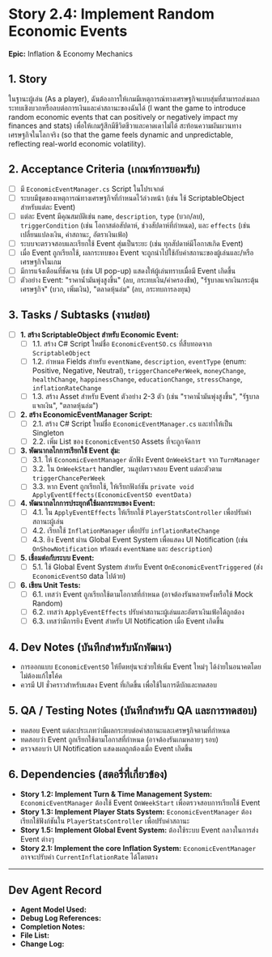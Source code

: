# Story 2.4: Implement Random Economic Events

**Epic:** Inflation & Economy Mechanics

## 1. Story
ในฐานะผู้เล่น (As a player), ฉันต้องการให้เกมมีเหตุการณ์ทางเศรษฐกิจแบบสุ่มที่สามารถส่งผลกระทบเชิงบวกหรือลบต่อการเงินและค่าสถานะของฉันได้ (I want the game to introduce random economic events that can positively or negatively impact my finances and stats) เพื่อให้เกมรู้สึกมีชีวิตชีวาและคาดเดาไม่ได้ สะท้อนความผันผวนทางเศรษฐกิจในโลกจริง (so that the game feels dynamic and unpredictable, reflecting real-world economic volatility).

## 2. Acceptance Criteria (เกณฑ์การยอมรับ)
- [ ] มี `EconomicEventManager.cs` Script ในโปรเจกต์
- [ ] ระบบมีชุดของเหตุการณ์ทางเศรษฐกิจที่กำหนดไว้ล่วงหน้า (เช่น ใช้ ScriptableObject สำหรับแต่ละ Event)
- [ ] แต่ละ Event มีคุณสมบัติเช่น `name`, `description`, `type` (บวก/ลบ), `triggerCondition` (เช่น โอกาสต่อสัปดาห์, ช่วงสัปดาห์ที่กำหนด), และ `effects` (เช่น เปลี่ยนแปลงเงิน, ค่าสถานะ, อัตราเงินเฟ้อ)
- [ ] ระบบจะตรวจสอบและเรียกใช้ Event สุ่มเป็นระยะ (เช่น ทุกสัปดาห์มีโอกาสเกิด Event)
- [ ] เมื่อ Event ถูกเรียกใช้, ผลกระทบของ Event จะถูกนำไปใช้กับค่าสถานะของผู้เล่นและ/หรือเศรษฐกิจในเกม
- [ ] มีการแจ้งเตือนที่ชัดเจน (เช่น UI pop-up) แสดงให้ผู้เล่นทราบเมื่อมี Event เกิดขึ้น
- [ ] ตัวอย่าง Event: "ราคาน้ำมันพุ่งสูงขึ้น" (ลบ, กระทบเงิน/ค่าครองชีพ), "รัฐบาลแจกเงินกระตุ้นเศรษฐกิจ" (บวก, เพิ่มเงิน), "ตลาดหุ้นล่ม" (ลบ, กระทบการลงทุน)

## 3. Tasks / Subtasks (งานย่อย)
- [ ] **1. สร้าง ScriptableObject สำหรับ Economic Event:**
  - [ ] 1.1. สร้าง C# Script ใหม่ชื่อ `EconomicEventSO.cs` ที่สืบทอดจาก `ScriptableObject`
  - [ ] 1.2. กำหนด Fields สำหรับ `eventName`, `description`, `eventType` (enum: Positive, Negative, Neutral), `triggerChancePerWeek`, `moneyChange`, `healthChange`, `happinessChange`, `educationChange`, `stressChange`, `inflationRateChange`
  - [ ] 1.3. สร้าง Asset สำหรับ Event ตัวอย่าง 2-3 ตัว (เช่น "ราคาน้ำมันพุ่งสูงขึ้น", "รัฐบาลแจกเงิน", "ตลาดหุ้นล่ม")

- [ ] **2. สร้าง EconomicEventManager Script:**
  - [ ] 2.1. สร้าง C# Script ใหม่ชื่อ `EconomicEventManager.cs` และทำให้เป็น Singleton
  - [ ] 2.2. เพิ่ม List ของ `EconomicEventSO` Assets ที่จะถูกจัดการ

- [ ] **3. พัฒนากลไกการเรียกใช้ Event สุ่ม:**
  - [ ] 3.1. ให้ `EconomicEventManager` ดักฟัง Event `OnWeekStart` จาก `TurnManager`
  - [ ] 3.2. ใน `OnWeekStart` handler, วนลูปตรวจสอบ Event แต่ละตัวตาม `triggerChancePerWeek`
  - [ ] 3.3. หาก Event ถูกเรียกใช้, ให้เรียกฟังก์ชัน `private void ApplyEventEffects(EconomicEventSO eventData)`

- [ ] **4. พัฒนากลไกการประยุกต์ใช้ผลกระทบของ Event:**
  - [ ] 4.1. ใน `ApplyEventEffects` ให้เรียกใช้ `PlayerStatsController` เพื่อปรับค่าสถานะผู้เล่น
  - [ ] 4.2. เรียกใช้ `InflationManager` เพื่อปรับ `inflationRateChange`
  - [ ] 4.3. ยิง Event ผ่าน Global Event System เพื่อแสดง UI Notification (เช่น `OnShowNotification` พร้อมส่ง `eventName` และ `description`)

- [ ] **5. เชื่อมต่อกับระบบ Event:**
  - [ ] 5.1. ใช้ Global Event System สำหรับ Event `OnEconomicEventTriggered` (ส่ง `EconomicEventSO` data ไปด้วย)

- [ ] **6. เขียน Unit Tests:**
  - [ ] 6.1. เทสว่า Event ถูกเรียกใช้ตามโอกาสที่กำหนด (อาจต้องรันหลายครั้งหรือใช้ Mock Random)
  - [ ] 6.2. เทสว่า `ApplyEventEffects` ปรับค่าสถานะผู้เล่นและอัตราเงินเฟ้อได้ถูกต้อง
  - [ ] 6.3. เทสว่ามีการยิง Event สำหรับ UI Notification เมื่อ Event เกิดขึ้น

## 4. Dev Notes (บันทึกสำหรับนักพัฒนา)
- การออกแบบ `EconomicEventSO` ให้ยืดหยุ่นจะช่วยให้เพิ่ม Event ใหม่ๆ ได้ง่ายในอนาคตโดยไม่ต้องแก้ไขโค้ด
- ควรมี UI ชั่วคราวสำหรับแสดง Event ที่เกิดขึ้น เพื่อใช้ในการดีบักและทดสอบ

## 5. QA / Testing Notes (บันทึกสำหรับ QA และการทดสอบ)
- ทดสอบ Event แต่ละประเภทว่ามีผลกระทบต่อค่าสถานะและเศรษฐกิจตามที่กำหนด
- ทดสอบว่า Event ถูกเรียกใช้ตามโอกาสที่กำหนด (อาจต้องรันเกมหลายๆ รอบ)
- ตรวจสอบว่า UI Notification แสดงผลถูกต้องเมื่อ Event เกิดขึ้น

## 6. Dependencies (สตอรี่ที่เกี่ยวข้อง)
- **Story 1.2: Implement Turn & Time Management System:** `EconomicEventManager` ต้องใช้ Event `OnWeekStart` เพื่อตรวจสอบการเรียกใช้ Event
- **Story 1.3: Implement Player Stats System:** `EconomicEventManager` ต้องเรียกใช้ฟังก์ชันใน `PlayerStatsController` เพื่อปรับค่าสถานะ
- **Story 1.5: Implement Global Event System:** ต้องใช้ระบบ Event กลางในการส่ง Event ต่างๆ
- **Story 2.1: Implement the core Inflation System:** `EconomicEventManager` อาจจะปรับค่า `CurrentInflationRate` ได้โดยตรง

---
## Dev Agent Record
- **Agent Model Used:**
- **Debug Log References:**
- **Completion Notes:**
- **File List:**
- **Change Log:**
